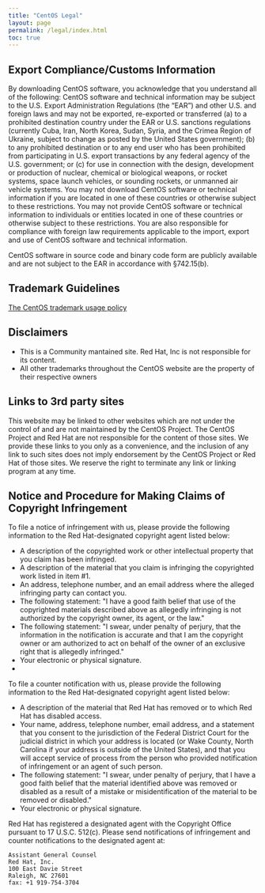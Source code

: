```yaml
---
title: "CentOS Legal"
layout: page
permalink: /legal/index.html
toc: true
---
```


## Export Compliance/Customs Information

By downloading CentOS software, you acknowledge that you understand all of the following: CentOS software and technical information may be subject to the U.S. Export Administration Regulations (the “EAR”) and other U.S. and foreign laws and may not be exported, re-exported or transferred (a) to a prohibited destination country under the EAR or U.S. sanctions regulations (currently Cuba, Iran, North Korea, Sudan, Syria, and the Crimea Region of Ukraine, subject to change as posted by the United States government); (b) to any prohibited destination or to any end user who has been prohibited from participating in U.S. export transactions by any federal agency of the U.S. government; or (c) for use in connection with the design, development or production of nuclear, chemical or biological weapons, or rocket systems, space launch vehicles, or sounding rockets, or unmanned air vehicle systems. You may not download CentOS software or technical information if you are located in one of these countries or otherwise subject to these restrictions. You may not provide CentOS software or technical information to individuals or entities located in one of these countries or otherwise subject to these restrictions. You are also responsible for compliance with foreign law requirements applicable to the import, export and use of CentOS software and technical information.

CentOS software in source code and binary code form are publicly available and are not subject to the EAR in accordance with §742.15(b).

## Trademark Guidelines

[The CentOS trademark usage policy](/legal/trademarks/)

## Disclaimers

 * This is a Community mantained site. Red Hat, Inc is not responsible for its content.
 * All other trademarks throughout the CentOS website are the property of their respective owners


## Links to 3rd party sites
This website may be linked to other websites which are not under the control of and are not maintained by the CentOS Project. The CentOS Project and Red Hat are not responsible for the content of those sites. We provide these links to you only as a convenience, and the inclusion of any link to such sites does not imply endorsement by the CentOS Project or Red Hat of those sites. We reserve the right to terminate any link or linking program at any time.


## Notice and Procedure for Making Claims of Copyright Infringement
To file a notice of infringement with us, please provide the following information to the Red Hat-designated copyright agent listed below:

 * A description of the copyrighted work or other intellectual property that you claim has been infringed.
 * A description of the material that you claim is infringing the copyrighted work listed in item #1.
 * An address, telephone number, and an email address where the alleged infringing party can contact you.
 * The following statement: "I have a good faith belief that use of the copyrighted materials described above as allegedly infringing is not authorized by the copyright owner, its agent, or the law."
 * The following statement: "I swear, under penalty of perjury, that the information in the notification is accurate and that I am the copyright owner or am authorized to act on behalf of the owner of an exclusive right that is allegedly infringed."
 * Your electronic or physical signature.
 *

To file a counter notification with us, please provide the following information to the Red Hat-designated copyright agent listed below:

 * A description of the material that Red Hat has removed or to which Red Hat has disabled access.
 * Your name, address, telephone number, email address, and a statement that you consent to the jurisdiction of the Federal District Court for the judicial district in which your address is located (or Wake County, North Carolina if your address is outside of the United States), and that you will accept service of process from the person who provided notification of infringement or an agent of such person.
 * The following statement: "I swear, under penalty of perjury, that I have a good faith belief that the material identified above was removed or disabled as a result of a mistake or misidentification of the material to be removed or disabled."
 * Your electronic or physical signature.
 
Red Hat has registered a designated agent with the Copyright Office pursuant to 17 U.S.C. 512(c). Please send notifications of infringement and counter notifications to the designated agent at:

    Assistant General Counsel
    Red Hat, Inc.
    100 East Davie Street
    Raleigh, NC 27601
    fax: +1 919-754-3704
